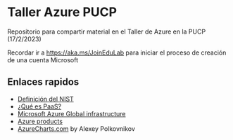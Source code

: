 # Taller Azure PUCP
Repositorio para compartir material en el Taller de Azure en la PUCP (17/2/2023)

Recordar ir a https://aka.ms/JoinEduLab para iniciar el proceso de creación de una cuenta Microsoft 

## Enlaces rapidos

- [Definición del NIST](https://csrc.nist.gov/publications/detail/sp/800-145/final)
- [¿Qué es PaaS?](https://azure.microsoft.com/es-es/overview/what-is-paas/?WT.mc_id=AZ-MVP-5002314)
- [Microsoft Azure Global infrastructure](https://infrastructuremap.microsoft.com/)
- [Azure products](https://azure.microsoft.com/en-us/products/?WT.mc_id=AZ-MVP-5002314)
- [AzureCharts.com](https://azurecharts.com) by Alexey Polkovnikov 

